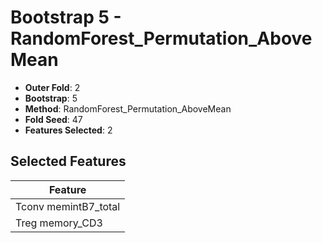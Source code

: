 # Bootstrap 5 - RandomForest_Permutation_AboveMean

- **Outer Fold**: 2
- **Bootstrap**: 5
- **Method**: RandomForest_Permutation_AboveMean
- **Fold Seed**: 47
- **Features Selected**: 2

## Selected Features

| Feature |
|---------|
| Tconv memintB7_total |
| Treg memory_CD3 |
